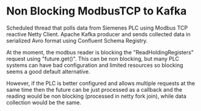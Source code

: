 # Non Blocking ModbusTCP to Kafka
Scheduled thread that polls data from Siemenes PLC using Modbus TCP reactive Netty Client.
Apache Kafka producer and sends collected data in serialized Avro format using Confluent Schema Registry.

At the moment, the modbus reader is blocking the "ReadHoldingRegisters" request using "future.get()". This can be non blocking, but many PLC systems can have bad configuration and limited resources so blocking seems a good default alternative.

However, if the PLC is better configured and allows multiple requests at the same time then the future can be just processed as a callback and the reading would be non blocking (processed in netty fork join), while data collection would be the same.
